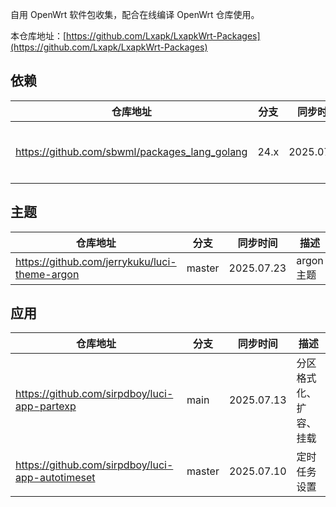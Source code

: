 
自用 OpenWrt 软件包收集，配合在线编译 OpenWrt 仓库使用。

本仓库地址：[https://github.com/Lxapk/LxapkWrt-Packages](https://github.com/Lxapk/LxapkWrt-Packages)


## 依赖
| 仓库地址 | 分支 | 同步时间 | 描述 |
| -------- | ---- | -------- | -------- |
| https://github.com/sbwml/packages_lang_golang | 24.x | 2025.07.09 | geodata、xray 等依赖高版本 go |

## 主题
| 仓库地址 | 分支 | 同步时间 | 描述 |
| -------- | ---- | -------- | -------- |
| https://github.com/jerrykuku/luci-theme-argon | master | 2025.07.23 | argon 主题 |

## 应用
| 仓库地址 | 分支 | 同步时间 | 描述 |
| -------- | ---- | -------- | -------- |
| https://github.com/sirpdboy/luci-app-partexp | main | 2025.07.13 | 分区格式化、扩容、挂载 |
| https://github.com/sirpdboy/luci-app-autotimeset | master | 2025.07.10 | 定时任务设置 |
